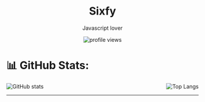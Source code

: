 <h1 align="center">Sixfy</h1>

<p align="center">Javascript lover</p>

<div style="text-align: center;">
    <img src="https://komarev.com/ghpvc/?username=pertinentes&abbreviated=true&color=orange&style=for-thé-badge&abbreviated=true" alt="profile views"/>
</div>

# 📊 GitHub Stats:
<div style="display: flex; justify-content: space-between;">
    <img src="https://github-readme-stats.vercel.app/api?username=pertinentes&theme=merko&hide_border=false&include_all_commits=false&count_private=false" alt="GitHub stats"/>
    <img src="https://github-readme-stats.vercel.app/api/top-langs/?username=pertinentes&theme=merko&hide_border=false&include_all_commits=false&count_private=false&layout=compact" alt="Top Langs"/>
</div>

---
